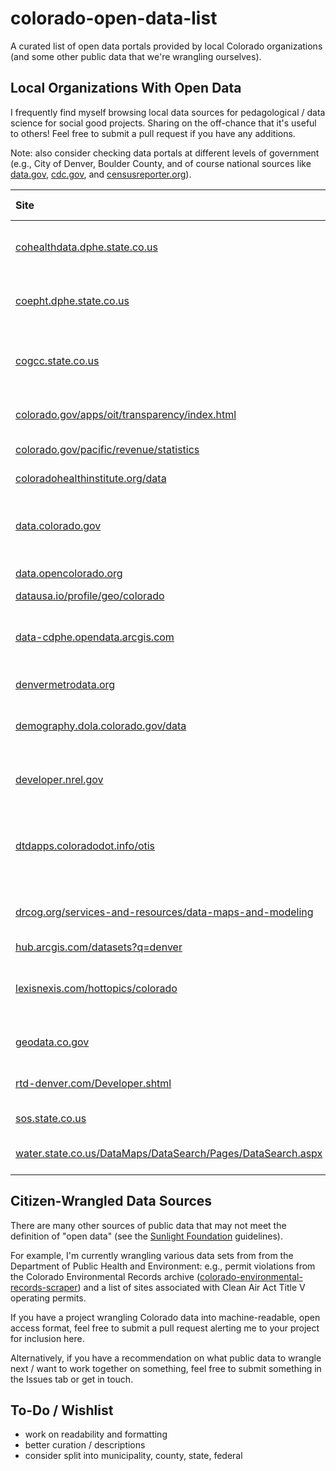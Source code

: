 # colorado-open-data-list

A curated list of open data portals provided by local Colorado organizations (and some other public data that we're wrangling ourselves).

## Local Organizations With Open Data

I frequently find myself browsing local data sources for pedagological / data science for social good projects. Sharing on the off-chance that it's useful to others! Feel free to submit a pull request if you have any additions.

Note: also consider checking data portals at different levels of government (e.g., City of Denver, Boulder County, and of course national sources like [data.gov](http://data.gov), [cdc.gov](http://cdc.gov/datastatistics/), and [censusreporter.org](https://censusreporter.org)).

| Site | Owner | Description | Data Type |
|:----|:---|:---|:----|
| [cohealthdata.dphe.state.co.us](http://cohealthdata.dphe.state.co.us) | Colorado Health and Environmental Data | | |
| [coepht.dphe.state.co.us](https://www.cohealthdata.dphe.state.co.us/) | Colorado Environmental Public Health Tracking| | |
| [cogcc.state.co.us](http://cogcc.state.co.us) | Oil and Gas Conservation Commission; also see [airwatergas.org](http://airwatergas.org) | | |
| [colorado.gov/apps/oit/transparency/index.html](https://www.colorado.gov/apps/oit/transparency/index.html) | Colorado Transparency Online Project | | |
| [colorado.gov/pacific/revenue/statistics](http://colorado.gov/pacific/revenue/statistics) | Department of Revenue | | |
| [coloradohealthinstitute.org/data](http://coloradohealthinstitute.org/data) | Colorado Health Institute | | |
| [data.colorado.gov](http://data.colorado.gov) | Colorado Information Marketplace / State of Colorado | | |
| [data.opencolorado.org](http://data.opencolorado.org) | OpenColorado data catalog | | |
| [datausa.io/profile/geo/colorado](http://datausa.io/profile/geo/colorado) | Data USA | | |
| [data-cdphe.opendata.arcgis.com](http://data-cdphe.opendata.arcgis.com) | Colorado Department of Public Health and Environment | | |
| [denvermetrodata.org](http://denvermetrodata.org) | Shift Research Lab | | |
| [demography.dola.colorado.gov/data](http://demography.dola.colorado.gov/data) | Department of Local Affairs / Demography Office | | |
| [developer.nrel.gov](http://developer.nrel.gov) | National Renewable Energy Laboratory | | |
| [dtdapps.coloradodot.info/otis](http://dtdapps.coloradodot.info/otis) | Colorado Department of Transportation / Online Transportation Info System | | |
| [drcog.org/services-and-resources/data-maps-and-modeling](http://drcog.org/services-and-resources/data-maps-and-modeling) | Denver Regional Council of Governments | | |
| [hub.arcgis.com/datasets?q=denver](http://hub.arcgis.com/datasets?q=denver) | ArcGIS Hub | | |
| [lexisnexis.com/hottopics/colorado](http://lexisnexis.com/hottopics/colorado) | Colorado Constitution, Revised Statues, Court Rules | | |
| [geodata.co.gov](https://geodata.co.gov/) | Colorado GeoData Cache | | |
| [rtd-denver.com/Developer.shtml](http://rtd-denver.com/Developer.shtml) | Regional Transportation District | | |
| [sos.state.co.us](http://sos.state.co.us) | Secretary of State | | |
| [water.state.co.us/DataMaps/DataSearch/Pages/DataSearch.aspx](http://water.state.co.us/DataMaps/DataSearch/Pages/DataSearch.aspx) | Department of Natural Resources | | |


## Citizen-Wrangled Data Sources

There are many other sources of public data that may not meet the definition of "open data" (see the [Sunlight Foundation](https://sunlightfoundation.com/opendataguidelines/) guidelines).

For example, I'm currently wrangling various data sets from from the Department of Public Health and Environment: e.g., permit violations from the Colorado Environmental Records archive ([colorado-environmental-records-scraper](https://github.com/chooliu/colorado-environmental-records-scraper)) and a list of sites associated with Clean Air Act Title V operating permits.

If you have a project wrangling Colorado data into machine-readable, open access format, feel free to submit a pull request alerting me to your project for inclusion here.

Alternatively, if you have a recommendation on what public data to wrangle next / want to work together on something, feel free to submit something in the Issues tab or get in touch.


## To-Do / Wishlist

* work on readability and formatting
* better curation / descriptions
* consider split into municipality, county, state, federal

